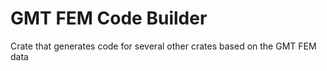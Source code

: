 # GMT FEM Code Builder

Crate that generates code for several other crates based on the GMT FEM data